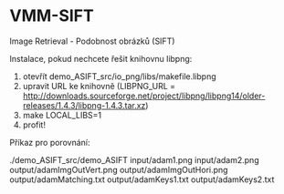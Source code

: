 # VMM-SIFT
Image Retrieval - Podobnost obrázků (SIFT)

Instalace, pokud nechcete řešit knihovnu libpng:

1. otevřít demo_ASIFT_src/io_png/libs/makefile.libpng
2. upravit URL ke knihovně (LIBPNG_URL = http://downloads.sourceforge.net/project/libpng/libpng14/older-releases/1.4.3/libpng-1.4.3.tar.xz)
3. make LOCAL_LIBS=1
4. profit!

Příkaz pro porovnání:

./demo_ASIFT_src/demo_ASIFT input/adam1.png input/adam2.png output/adamImgOutVert.png output/adamImgOutHori.png output/adamMatching.txt output/adamKeys1.txt output/adamKeys2.txt
